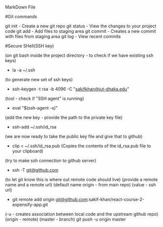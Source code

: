 MarkDown File

#Git commands

git init - Create a new git repo
git status - View the changes to your project code
git add - Add files to staging area
git commit - Creates a new commit with files from staging area
git log - View recent commits


#Secure SHell(SSH key)

(on git bash inside the project directory - to check if we have existing ssh keys)
* la -a ~/.ssh

(to generate new set of ssh keys)
* ssh-keygen -t rsa -b 4096 -C "sakifkhan@iut-dhaka.edu"

(tool - check if "SSH agent" is running)
* eval "$(ssh-agent -s)"

(add the new key - provide the path to the private key file)
* ssh-add ~/.ssh/id_rsa

(we are now ready to take the public key file and give that to github)

* clip < ~/.ssh/id_rsa.pub
(Copies the contents of the id_rsa.pub file to your clipboard)

(try to make ssh connection to github server)
* ssh -T git@github.com

(to let git know this is where out remote code should live)
(provide a remote name and a remote url)
(default name origin - from main repo)
(value - ssh url)
* git remote add origin git@github.com:sakif-khan/react-course-2-expensify-app.git


(-u - creates association between local code and the upstream github repo)
(origin - remote)
(master - branch)
git push -u origin master